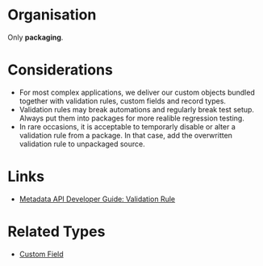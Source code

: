 # Organisation

Only **packaging**.

# Considerations

- For most complex applications, we deliver our custom objects bundled together with validation rules, custom fields and record types.
- Validation rules may break automations and regularly break test setup. Always put them into packages for more realible regression testing.
- In rare occasions, it is acceptable to temporarly disable or alter a validation rule from a package. In that case, add the overwritten validation rule to unpackaged source.

# Links

- [Metadata API Developer Guide: Validation Rule](https://developer.salesforce.com/docs/atlas.en-us.238.0.api_meta.meta/api_meta/meta_validationformulas.htm)

# Related Types

- [Custom Field](custom-field.md)
